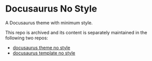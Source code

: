 # Docusaurus No Style

A Docusaurus theme with minimum style.

This repo is archived and its content is separately maintained in the following two repos:

- [docusaurus theme no style](https://github.com/wgao19/docusaurus-theme-no-style)
- [docusaurus template no style](https://github.com/wgao19/docusaurus-template-no-style)
